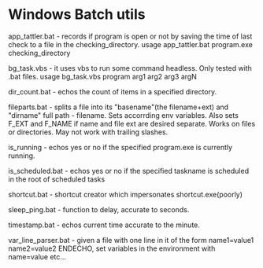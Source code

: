 # Windows Batch utils

app_tattler.bat - records if program is open or not by saving the time of last check to a file in the checking_directory. 
usage app_tattler.bat program.exe checking_directory

bg_task.vbs -  it uses vbs to run some command headless. Only tested with .bat files.
usage bg_task.vbs program arg1 arg2 arg3 argN

dir_count.bat - echos the count of items in a specified directory.

fileparts.bat - splits a file into its "basename"(the filename+ext) and "dirname" full path - filename. Sets accorrding env variables. Also sets F_EXT and F_NAME if name and file ext are desired separate. Works on files or directories. May not work with trailing slashes.

is_running - echos yes or no if the specified program.exe is currently running.

is_scheduled.bat - echos yes or no if the specified taskname is scheduled in the root of scheduled tasks

shortcut.bat - shortcut creator which impersonates shortcut.exe(poorly)

sleep_ping.bat - function to delay, accurate to seconds.

timestamp.bat - echos current time accurate to the minute.

var_line_parser.bat - given a file with one line in it of the form name1=value1 name2=value2 ENDECHO, set variables in the environment with name=value etc...
